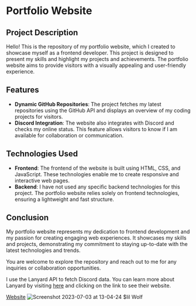 # Portfolio Website

## Project Description

Hello! This is the repository of my portfolio website, which I created to showcase myself as a frontend developer. This project is designed to present my skills and highlight my projects and achievements. The portfolio website aims to provide visitors with a visually appealing and user-friendly experience.

## Features

- **Dynamic GitHub Repositories**: The project fetches my latest repositories using the GitHub API and displays an overview of my coding projects for visitors.
- **Discord Integration**: The website also integrates with Discord and checks my online status. This feature allows visitors to know if I am available for collaboration or communication.

## Technologies Used

- **Frontend**: The frontend of the website is built using HTML, CSS, and JavaScript. These technologies enable me to create responsive and interactive web pages.
- **Backend**: I have not used any specific backend technologies for this project. The portfolio website relies solely on frontend technologies, ensuring a lightweight and fast structure.

## Conclusion

My portfolio website represents my dedication to frontend development and my passion for creating engaging web experiences. It showcases my skills and projects, demonstrating my commitment to staying up-to-date with the latest technologies and trends.

You are welcome to explore the repository and reach out to me for any inquiries or collaboration opportunities.

I use the Lanyard API to fetch Discord data. You can learn more about Lanyard by visiting [here](https://lanyard.org/) and clicking on the link to see their website.

[Website](https://lilwolf.netlify.com)
![Screenshot 2023-07-03 at 13-04-24 $lil Wolf](https://github.com/lilWolf011/Portfolio-Web-Site/assets/59448133/748dca86-5c2c-47dd-90d4-b5324b6a6fd3)
